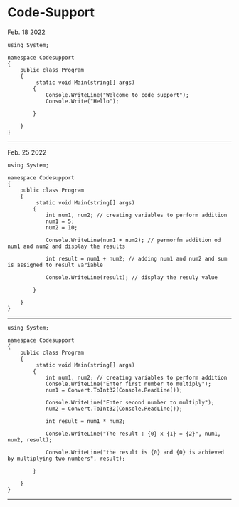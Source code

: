 # Code-Support

Feb. 18 2022

    using System;

    namespace Codesupport
    {
        public class Program
        {
             static void Main(string[] args)
            {
                Console.WriteLine("Welcome to code support");
                Console.Write("Hello");

            }

        }
    }

---------------------------

Feb. 25 2022

    using System;

    namespace Codesupport
    {
        public class Program
        {
             static void Main(string[] args)
            {
                int num1, num2; // creating variables to perform addition
                num1 = 5;
                num2 = 10;

                Console.WriteLine(num1 + num2); // permorfm addition od num1 and num2 and display the results

                int result = num1 + num2; // adding num1 and num2 and sum is assigned to result variable

                Console.WriteLine(result); // display the resuly value

            }

        }
    }

---------------------------

    using System;

    namespace Codesupport
    {
        public class Program
        {
             static void Main(string[] args)
            {
                int num1, num2; // creating variables to perform addition
                Console.WriteLine("Enter first number to multiply");
                num1 = Convert.ToInt32(Console.ReadLine());

                Console.WriteLine("Enter second number to multiply");
                num2 = Convert.ToInt32(Console.ReadLine());

                int result = num1 * num2;

                Console.WriteLine("The result : {0} x {1} = {2}", num1, num2, result);

                Console.WriteLine("the result is {0} and {0} is achieved by multiplying two numbers", result);

            }

        }
    }

---------------------------





















